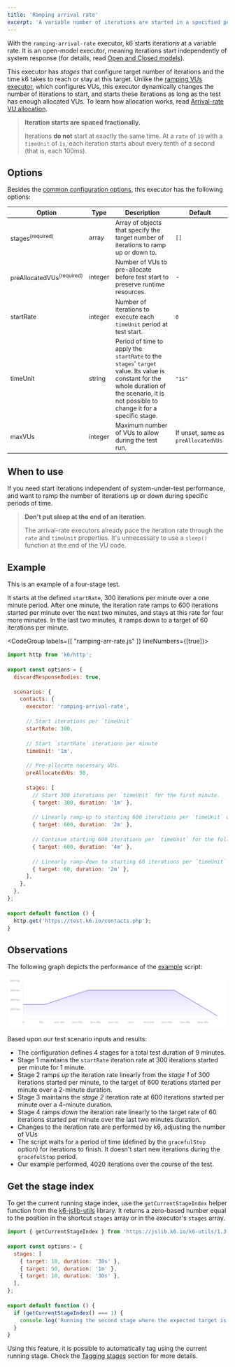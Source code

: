 ```yaml
---
title: 'Ramping arrival rate'
excerpt: 'A variable number of iterations are started in a specified period of time.'
---
```


With the `ramping-arrival-rate` executor, k6 starts iterations at a variable rate.
It is an open-model executor, meaning iterations start independently of system response (for details, read
[Open and Closed models](/using-k6/scenarios/concepts/open-vs-closed)).

This executor has _stages_ that configure target number of iterations and the time k6 takes to reach or stay at this target.
Unlike the [ramping VUs executor](/using-k6/scenarios/executors/ramping-vus/), which configures VUs,
this executor dynamically changes the number of iterations to start, and starts these iterations as long as the test has enough allocated VUs.
To learn how allocation works, read [Arrival-rate VU allocation](/using-k6/scenarios/concepts/arrival-rate-vu-allocation).

<Blockquote mod="Note" title="">

**Iteration starts are spaced fractionally.**

Iterations **do not** start at exactly the same time.
At a `rate` of `10` with a `timeUnit` of `1s`, each iteration starts about every tenth of a second (that is, each 100ms).

</Blockquote>

## Options

Besides the [common configuration options](/using-k6/scenarios#options),
this executor has the following options:

| Option             | Type    | Description                                                                             | Default |
| ------------------ | ------- | --------------------------------------------------------------------------------------- | ------- |
| stages<sup>(required)</sup>          | array   | Array of objects that specify the target number of iterations to ramp up or down to.    | `[]`    |
| preAllocatedVUs<sup>(required)</sup> | integer | Number of VUs to pre-allocate before test start to preserve runtime resources. | -       |
| startRate        | integer | Number of iterations to execute each `timeUnit` period at test start.                   | `0`     |
| timeUnit         | string  | Period of time to apply the `startRate` to the `stages`' `target` value. Its value is constant for the whole duration of the scenario, it is not possible to change it for a specific stage.                    | `"1s"`  |
| maxVUs          | integer | Maximum number of VUs to allow during the test run.                                     | If unset, same as `preAllocatedVUs`      |

## When to use

If you need start iterations independent of system-under-test performance, and
want to ramp the number of iterations up or down during specific periods of time.

<Blockquote mod="note" title="">

**Don't put sleep at the end of an iteration.**

The arrival-rate executors already pace the iteration rate through the `rate` and `timeUnit` properties.
It's unnecessary to use a `sleep()` function at the end of the VU code.

</Blockquote>

## Example

This is an example of a four-stage test.

It starts at the defined `startRate`, 300 iterations per minute over a one minute period.
After one minute, the iteration rate ramps to 600 iterations started per minute over the next two minutes, and stays at this rate for four more minutes.
In the last two minutes, it ramps down to a target of 60 iterations per minute.

<CodeGroup labels={[ "ramping-arr-rate.js" ]} lineNumbers={[true]}>

```javascript
import http from 'k6/http';

export const options = {
  discardResponseBodies: true,

  scenarios: {
    contacts: {
      executor: 'ramping-arrival-rate',

      // Start iterations per `timeUnit`
      startRate: 300,

      // Start `startRate` iterations per minute
      timeUnit: '1m',

      // Pre-allocate necessary VUs.
      preAllocatedVUs: 50,

      stages: [
        // Start 300 iterations per `timeUnit` for the first minute.
        { target: 300, duration: '1m' },

        // Linearly ramp-up to starting 600 iterations per `timeUnit` over the following two minutes.
        { target: 600, duration: '2m' },

        // Continue starting 600 iterations per `timeUnit` for the following four minutes.
        { target: 600, duration: '4m' },

        // Linearly ramp-down to starting 60 iterations per `timeUnit` over the last two minutes.
        { target: 60, duration: '2m' },
      ],
    },
  },
};

export default function () {
  http.get('https://test.k6.io/contacts.php');
}
```
</CodeGroup>

## Observations

The following graph depicts the performance of the [example](#example) script:

![Ramping Arrival Rate](./images/ramping-arrival-rate.png)

Based upon our test scenario inputs and results:

* The configuration defines 4 stages for a total test duration of 9 minutes.
* Stage 1 maintains the `startRate` iteration rate at 300 iterations started per minute for 1 minute.
* Stage 2 ramps _up_ the iteration rate linearly from the *stage 1* of 300 iterations started per minute, to the target of 600 iterations started per minute over a 2-minute duration.
* Stage 3 maintains the *stage 2* iteration rate at 600 iterations started per minute over a 4-minute duration.
* Stage 4 ramps _down_ the iteration rate linearly to the target rate of 60 iterations started per minute over the last two minutes duration.
* Changes to the iteration rate are performed by k6, adjusting the number of VUs
* The script waits for a period of time (defined by the `gracefulStop` option) for iterations to finish. It doesn't start new iterations during the `gracefulStop` period.
* Our example performed, 4020 iterations over the course of the test.

## Get the stage index

To get the current running stage index, use the `getCurrentStageIndex` helper function from the [k6-jslib-utils](/javascript-api/jslib/utils) library. It returns a zero-based number equal to the position in the shortcut `stages` array or in the executor's `stages` array.

```javascript
import { getCurrentStageIndex } from 'https://jslib.k6.io/k6-utils/1.3.0/index.js';

export const options = {
  stages: [
    { target: 10, duration: '30s' },
    { target: 50, duration: '1m' },
    { target: 10, duration: '30s' },
  ],
};

export default function () {
  if (getCurrentStageIndex() === 1) {
    console.log('Running the second stage where the expected target is 50');
  }
}
```

Using this feature, it is possible to automatically tag using the current running stage. Check the [Tagging stages](/using-k6/tags-and-groups/#tagging-stages) section for more details.
